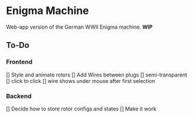 # Enigma Machine

Web-app version of the German WWII Enigma machine. **WIP**

## To-Do

### Frontend

[] Style and animate rotors
[] Add Wires between plugs
  [] semi-transparent
  [] click to click
  [] wire shows under mouse after first selection

### Backend

[] Decide how to store rotor configs and states
[] Make it work